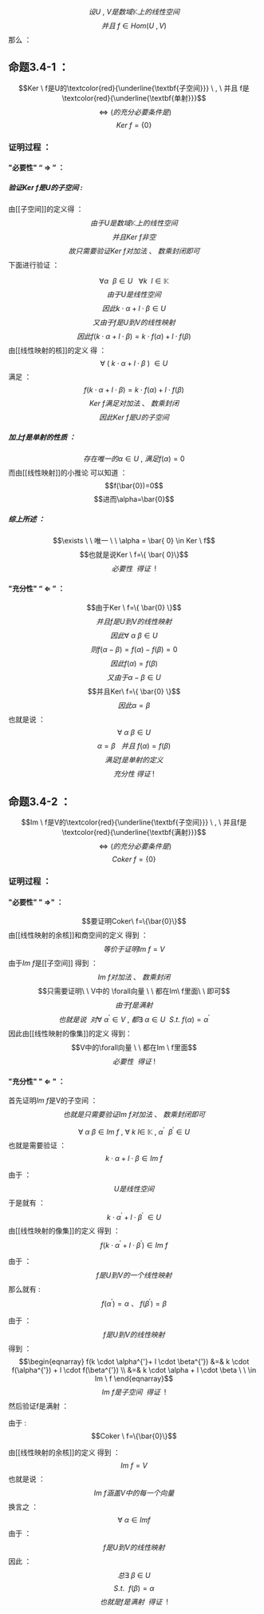 $$设U \ , \ V是数域\mathbb{K}上的线性空间 $$$$并且 \ f \in Hom (U \ ,  V)$$
那么 ：
## 命题3.4-1 ：
$$Ker \ f是U的\textcolor{red}{\underline{\textbf{子空间}}} \ , \ 并且 f是\textcolor{red}{\underline{\textbf{单射}}}$$
$$\tag{命题3.4-1} \Leftrightarrow(的充分必要条件是)$$
$$Ker  \ f = \{ 0 \}$$
### 证明过程 ：
#### "必要性" “ $\Rightarrow$ ” ：
##### $验证Ker \ f是U的子空间$ :

由[[子空间]]的定义得 ：
$$由于U是数域\mathbb{K}上的线性空间$$
$$并且Ker\ f非空$$
$$故只需要验证Ker\ f对加法\ 、 \ 数乘封闭即可$$
下面进行验证 ：

$$\forall \alpha \ \ \beta \in U \ \ \ \forall k \ \ l \in \mathbb{K}$$
$$由于U是线性空间$$
$$因此k \cdot \alpha+ l \cdot \beta \in U$$
$$又由于f是U到V的线性映射$$
$$因此f(k \cdot \alpha + l \cdot \beta)=k \cdot f(\alpha) + l \cdot f(\beta)$$
由[[线性映射的核]]的定义 得 ：
$$\forall \ ( \ k \cdot \alpha + l \cdot \beta \ ) \  \in U$$
满足 ：
$$f(k \cdot \alpha + l \cdot \beta)=k \cdot f(\alpha) + l \cdot f(\beta)$$
$$Ker\ f满足对加法\ 、 \ 数乘封闭$$
$$因此Ker \ f是U的子空间$$

##### $加上f是单射的性质$ ：
$$存在唯一的\alpha \in U \ , \ 满足f( \alpha)=0$$
而由[[线性映射]]的小推论 可以知道 ：
$$f(\bar{0})=0$$
$$进而\alpha=\bar{0}$$
##### 综上所述 ：
$$\exists \ \ 唯一  \ \ \alpha = \bar{ 0} \in Ker \ f$$
$$也就是说Ker \ f=\{ \bar{ 0}\}$$
$$ 必要性 \ \  得证 \ \ !$$

#### "充分性" “ $\Leftarrow$ ” ：
$$由于Ker \ f=\{  \bar{0} \}$$
$$并且f是U到V的线性映射$$
$$因此\forall\ \alpha \ \beta \in U$$
$$则f(\alpha-\beta)=f(\alpha)-f(\beta)=0$$
$$因此f(\alpha)=f(\beta)$$
$$又由于\alpha-\beta \in U$$
$$并且Ker\ f=\{ \bar{0} \}$$
$$因此\alpha=\beta$$
也就是说 ：
$$\forall \ \alpha \ \beta \in U$$
$$\alpha=\beta \ \ \ 并且 \ f(\alpha)=f(\beta)$$
$$满足f是单射的定义$$
$$充分性\ 得证\ !$$
## 命题3.4-2 ：
$$Im \ f是V的\textcolor{red}{\underline{\textbf{子空间}}} \ , \ 并且f是\textcolor{red}{\underline{\textbf{满射}}}$$
$$\tag{命题3.4-2} \Leftrightarrow(的充分必要条件是)$$
$$Coker \ f = \{ 0 \}$$
### 证明过程 ：
#### "必要性" " $\Rightarrow$"  ：
$$要证明Coker\ f=\{\bar{0}\}$$
由[[线性映射的余核]]和商空间的定义 得到 ：
$$等价于证明Im \ f= V$$
由于$Im\ f$是[[子空间]] 得到 ：
$$Im\ f 对加法\ 、 \ 数乘封闭$$
$$只需要证明\ \ V中的 \forall向量 \ \ 都在Im\ f里面\ \ 即可$$
$$由于f是满射$$
$$也就是说\ \ 对\forall \ \alpha^{'} \in V \ , \ 都\exists \ \alpha \in U \ \ S.t. \ f(\alpha)= \alpha^{'}$$
因此由[[线性映射的像集]]的定义 得到：
$$V中的\forall向量 \ \ 都在Im \ f里面$$
$$必要性\ \ 得证\ !$$

#### "充分性" " $\Leftarrow$ " ：
首先证明$Im \ f$是V的子空间 ：
$$也就是只需要验证Im \ f对加法\ 、 \ 数乘封闭即可$$

$$\forall \ \alpha \ \beta \in Im \ f \ , \ \forall \  k \ l \in \ \mathbb{K} \ , \ \alpha^{'}\ \ \beta^{'}\in U$$
也就是需要验证 ：
$$k \cdot \alpha + l \cdot \beta \in Im\ f$$

由于 ：
$$U是线性空间$$
于是就有 ：
$$k \cdot \alpha^{'} + l \cdot \beta^{'} \ \in U$$
由[[线性映射的像集]]的定义 得到 ：
$$f(k \cdot \alpha^{'} + l \cdot \beta^{'}) \in Im \ f$$

由于 ：
$$f是U到V的一个线性映射$$
那么就有 :
$$f(\alpha^{'})=\alpha \ 、  \ f(\beta^{'})= \beta$$

由于 ：
$$f是U到V的线性映射$$
得到 ：
$$\begin{eqnarray}
f(k \cdot \alpha^{'}+ l \cdot \beta^{'})
&=& k \cdot f(\alpha^{'}) + l \cdot f(\beta^{'}) \\
&=& k \cdot \alpha + l \cdot \beta \ \ \in Im \ f
\end{eqnarray}$$
$$Im \ f是子空间\ \ 得证 \ \ !$$
然后验证f是满射 ：

由于 :
$$Coker \ f=\{\bar{0}\}$$

由[[线性映射的余核]]的定义 得到 ：
$$Im \ f = V$$
也就是说 ：
$$Im \ f 涵盖V中的每一个向量$$
换言之 ：
$$ \forall\  \alpha \in Im f$$
由于 ：
$$f是U到V的线性映射$$
因此 ：
$$总\exists \ \beta \ \in \ U$$
$$S.t. \ \ f(\beta)=\alpha$$
$$也就是f是满射\ \ 得证 \ \ !$$